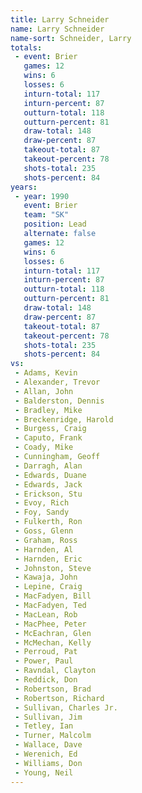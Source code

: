 ```yaml
---
title: Larry Schneider
name: Larry Schneider
name-sort: Schneider, Larry
totals:
 - event: Brier
   games: 12
   wins: 6
   losses: 6
   inturn-total: 117
   inturn-percent: 87
   outturn-total: 118
   outturn-percent: 81
   draw-total: 148
   draw-percent: 87
   takeout-total: 87
   takeout-percent: 78
   shots-total: 235
   shots-percent: 84
years:
 - year: 1990
   event: Brier
   team: "SK"
   position: Lead
   alternate: false
   games: 12
   wins: 6
   losses: 6
   inturn-total: 117
   inturn-percent: 87
   outturn-total: 118
   outturn-percent: 81
   draw-total: 148
   draw-percent: 87
   takeout-total: 87
   takeout-percent: 78
   shots-total: 235
   shots-percent: 84
vs:
 - Adams, Kevin
 - Alexander, Trevor
 - Allan, John
 - Balderston, Dennis
 - Bradley, Mike
 - Breckenridge, Harold
 - Burgess, Craig
 - Caputo, Frank
 - Coady, Mike
 - Cunningham, Geoff
 - Darragh, Alan
 - Edwards, Duane
 - Edwards, Jack
 - Erickson, Stu
 - Evoy, Rich
 - Foy, Sandy
 - Fulkerth, Ron
 - Goss, Glenn
 - Graham, Ross
 - Harnden, Al
 - Harnden, Eric
 - Johnston, Steve
 - Kawaja, John
 - Lepine, Craig
 - MacFadyen, Bill
 - MacFadyen, Ted
 - MacLean, Rob
 - MacPhee, Peter
 - McEachran, Glen
 - McMechan, Kelly
 - Perroud, Pat
 - Power, Paul
 - Ravndal, Clayton
 - Reddick, Don
 - Robertson, Brad
 - Robertson, Richard
 - Sullivan, Charles Jr.
 - Sullivan, Jim
 - Tetley, Ian
 - Turner, Malcolm
 - Wallace, Dave
 - Werenich, Ed
 - Williams, Don
 - Young, Neil
---
```

